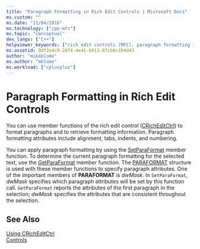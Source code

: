 ```yaml
---
title: "Paragraph Formatting in Rich Edit Controls | Microsoft Docs"
ms.custom: ""
ms.date: "11/04/2016"
ms.technology: ["cpp-mfc"]
ms.topic: "conceptual"
dev_langs: ["C++"]
helpviewer_keywords: ["rich edit controls [MFC], paragraph formatting in", "paragraph formatting in CRichEditCtrl [MFC]", "CRichEditCtrl class [MFC], paragraph formatting in", "formatting [MFC], paragraphs"]
ms.assetid: 0df2e4c9-2074-4e41-b913-87cb8c1b4d43
author: "mikeblome"
ms.author: "mblome"
ms.workload: ["cplusplus"]
---
```

# Paragraph Formatting in Rich Edit Controls
You can use member functions of the rich edit control ([CRichEditCtrl](../mfc/reference/cricheditctrl-class.md)) to format paragraphs and to retrieve formatting information. Paragraph formatting attributes include alignment, tabs, indents, and numbering.  
  
 You can apply paragraph formatting by using the [SetParaFormat](../mfc/reference/cricheditctrl-class.md#setparaformat) member function. To determine the current paragraph formatting for the selected text, use the [GetParaFormat](../mfc/reference/cricheditctrl-class.md#getparaformat) member function. The [PARAFORMAT](http://msdn.microsoft.com/library/windows/desktop/bb787940) structure is used with these member functions to specify paragraph attributes. One of the important members of **PARAFORMAT** is *dwMask*. In `SetParaFormat`, *dwMask* specifies which paragraph attributes will be set by this function call. `GetParaFormat` reports the attributes of the first paragraph in the selection; *dwMask* specifies the attributes that are consistent throughout the selection.  
  
## See Also  
 [Using CRichEditCtrl](../mfc/using-cricheditctrl.md)   
 [Controls](../mfc/controls-mfc.md)

